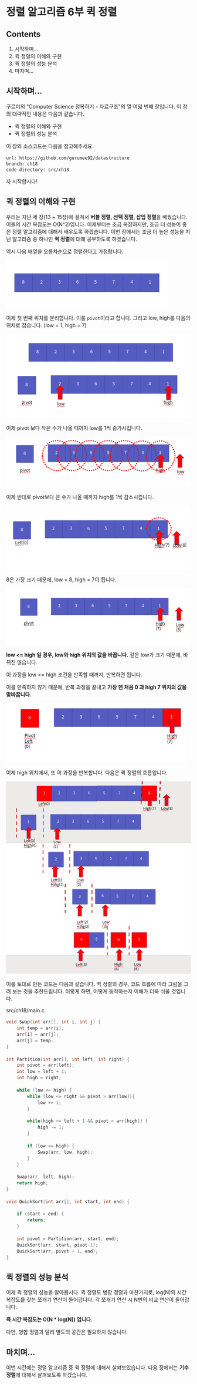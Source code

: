 정렬 알고리즘 6부 퀵 정렬
==================

Contents
-------------------

1. 시작하며...
2. 퀵 정렬의 이해와 구현
3. 퀵 정렬의 성능 분석
4. 마치며...


## 시작하며...

구르미의 "Computer Science 정복하기 - 자료구조"의 열 여덟 번째 장입니다. 이 장의 대략적인 내용은 다음과 같습니다. 

* 퀵 정렬의 이해와 구현
* 퀵 정렬의 성능 분석

이 장의 소스코드는 다음을 참고해주세요.

    url: https://github.com/gurumee92/datastructure 
    branch: ch18
    code directory: src/ch18

자 시작합시다!


## 퀵 정렬의 이해와 구현

우리는 지난 세 장(13 ~ 15장)에 걸쳐서 **버블 정렬, 선택 정렬, 삽입 정렬**을 배웠습니다. 이들의 시간 복잡도는 O(N^2)입니다. 이제부터는 조금 복잡하지만, 조금 더 성능이 좋은 정렬 알고리즘에 대해서 배우도록 하겠습니다. 이번 장에서는 조금 더 높은 성능을 지닌 알고리즘 중 하나인 **퀵 정렬**에 대해 공부하도록 하겠습니다. 

역시 다음 배열을 오름차순으로 정렬한다고 가정합니다.

![퀵 정렬 1](../images/ch18/qs1.png)

이제 첫 번째 위치를 분리합니다. 이를 `pivot`이라고 합니다. 그리고 low, high를 다음의 위치로 잡습니다. (low = 1, high = 7)

![퀵 정렬 2](../images/ch18/qs2.png)

이제 pivot 보다 작은 수가 나올 때까지 low를 1씩 증가시킵니다.

![퀵 정렬 3](../images/ch18/qs3.png)

이제 반대로 pivot보다 큰 수가 나올 때까지 high를 1씩 감소시킵니다. 

![퀵 정렬 4](../images/ch18/qs5.png)

8은 가장 크기 때문에, low = 8, high = 7이 됩니다.

![퀵 정렬 5](../images/ch18/qs4.png)

**low <= high 일 경우, low와 high 위치의 값을 바꿉니다.** 같은 low가 크기 때문에, 바뀌진 않습니다.

이 과정을 low <= high 조건을 만족할 때까지, 반복하면 됩니다. 

이를 만족하지 않기 때문에, 반복 과정을 끝내고 **가장 맨 처음 0 과 high 7 위치의 값을 맞바꿉니다.**

![퀵 정렬 6](../images/ch18/qs6.png)


이제 high 위치에서, 또 이 과정을 반복합니다. 다음은 퀵 정렬의 흐름입니다.

![퀵 정렬 7](../images/ch18/qs7.png)

이를 토대로 만든 코드는 다음과 같습니다. 퀵 정렬의 경우, 코드 흐름에 따라 그림을 그려 보는 것을 추천드립니다. 이렇게 하면, 어떻게 동작하는지 이해가 더욱 쉬울 것입니다.

src/ch18/main.c
```c
void Swap(int arr[], int i, int j) {
    int temp = arr[i];
    arr[i] = arr[j];
    arr[j] = temp;
}

int Partition(int arr[], int left, int right) {
    int pivot = arr[left];
    int low = left + 1;
    int high = right;

    while (low <= high) {
        while (low <= right && pivot > arr[low]){
            low += 1;
        }

        while(high >= left + 1 && pivot < arr[high]) {
            high -= 1;
        }

        if (low <= high) {
            Swap(arr, low, high);
        }
    }

    Swap(arr, left, high);
    return high;
}

void QuickSort(int arr[], int start, int end) {

    if (start > end) {
        return;
    }

    int pivot = Partition(arr, start, end);
    QuickSort(arr, start, pivot-1);
    QuickSort(arr, pivot + 1, end);
}
```


## 퀵 정렬의 성능 분석

이제 퀵 정렬의 성능을 알아봅시다. 퀵 정렬도 병합 정렬과 마찬가지로, log(N)의 시간 복잡도를 갖는 쪼개기 연산이 들어갑니다. 각 쪼개기 연산 시 N번의 비교 연산이 들어갑니다.

**즉 시간 복잡도는 O(N * log(N)) 입니다.**

다만, 병합 정렬과 달리 별도의 공간은 필요하지 않습니다.


## 마치며...

이번 시간에는 정렬 알고리즘 중 퀵 정렬에 대해서 살펴보았습니다. 다음 장에서는 **기수 정렬**에 대해서 살펴보도록 하겠습니다.
